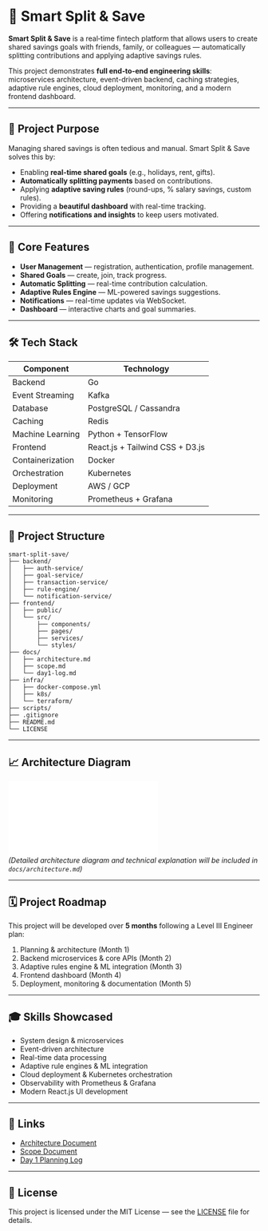 # 🚀 Smart Split & Save

**Smart Split & Save** is a real‑time fintech platform that allows users to create shared savings goals with friends, family, or colleagues — automatically splitting contributions and applying adaptive savings rules.  

This project demonstrates **full end‑to‑end engineering skills**: microservices architecture, event-driven backend, caching strategies, adaptive rule engines, cloud deployment, monitoring, and a modern frontend dashboard.

---

## 📌 Project Purpose

Managing shared savings is often tedious and manual. Smart Split & Save solves this by:
- Enabling **real-time shared goals** (e.g., holidays, rent, gifts).
- **Automatically splitting payments** based on contributions.
- Applying **adaptive saving rules** (round-ups, % salary savings, custom rules).
- Providing a **beautiful dashboard** with real-time tracking.
- Offering **notifications and insights** to keep users motivated.

---

## 🎯 Core Features

- **User Management** — registration, authentication, profile management.
- **Shared Goals** — create, join, track progress.
- **Automatic Splitting** — real-time contribution calculation.
- **Adaptive Rules Engine** — ML-powered savings suggestions.
- **Notifications** — real-time updates via WebSocket.
- **Dashboard** — interactive charts and goal summaries.

---

## 🛠 Tech Stack

| Component              | Technology |
|------------------------|------------|
| Backend                | Go |
| Event Streaming       | Kafka |
| Database              | PostgreSQL / Cassandra |
| Caching               | Redis |
| Machine Learning      | Python + TensorFlow |
| Frontend              | React.js + Tailwind CSS + D3.js |
| Containerization      | Docker |
| Orchestration        | Kubernetes |
| Deployment            | AWS / GCP |
| Monitoring            | Prometheus + Grafana |

---


## 📂 Project Structure

```plaintext
smart-split-save/
├── backend/
│   ├── auth-service/
│   ├── goal-service/
│   ├── transaction-service/
│   ├── rule-engine/
│   └── notification-service/
├── frontend/
│   ├── public/
│   └── src/
│       ├── components/
│       ├── pages/
│       ├── services/
│       └── styles/
├── docs/
│   ├── architecture.md
│   ├── scope.md
│   └── day1-log.md
├── infra/
│   ├── docker-compose.yml
│   ├── k8s/
│   └── terraform/
├── scripts/
├── .gitignore
├── README.md
└── LICENSE

```

---

## 📈 Architecture Diagram

![Architecture Diagram](./docs/architecture.md)  
*(Detailed architecture diagram and technical explanation will be included in `docs/architecture.md`)*

---

## 🗓 Project Roadmap

This project will be developed over **5 months** following a Level III Engineer plan:
1. Planning & architecture (Month 1)
2. Backend microservices & core APIs (Month 2)
3. Adaptive rules engine & ML integration (Month 3)
4. Frontend dashboard (Month 4)
5. Deployment, monitoring & documentation (Month 5)

---

## 🎓 Skills Showcased

- System design & microservices
- Event-driven architecture
- Real-time data processing
- Adaptive rule engines & ML integration
- Cloud deployment & Kubernetes orchestration
- Observability with Prometheus & Grafana
- Modern React.js UI development

---

## 🔗 Links

- [Architecture Document](./docs/architecture.md)
- [Scope Document](./docs/scope.md)
- [Day 1 Planning Log](./docs/day1-log.md)

---

## 📜 License
This project is licensed under the MIT License — see the [LICENSE](./LICENSE) file for details.








